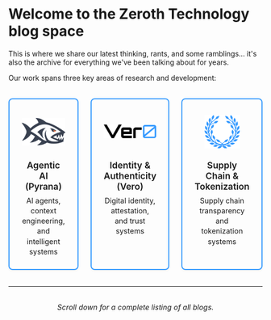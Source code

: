 
# Welcome to the Zeroth Technology blog space

This is where we share our latest thinking, rants, and some ramblings... it's also the archive for everything we've been talking about for years.

Our work spans three key areas of research and development:

<div class="landing-buttons">
  <a href="category/agentic-ai-research/" class="landing-button pyrana-button">
    <div class="button-icon">
      <img src="images/pyrana.svg" alt="Pyrana" class="custom-icon">
    </div>
    <div class="button-content">
      <h2>Agentic AI (Pyrana)</h2>
      <p>AI agents, context engineering, and intelligent systems</p>
    </div>
  </a>
  
  <a href="category/identity--authenticity/" class="landing-button vero-button">
    <div class="button-icon">
      <img src="images/vero.svg" alt="Vero" class="custom-icon">
    </div>
    <div class="button-content">
      <h2>Identity & Authenticity (Vero)</h2>
      <p>Digital identity, attestation, and trust systems</p>
    </div>
  </a>
  
  <a href="category/supply-chain/" class="landing-button supply-button">
    <div class="button-icon">
      <img src="images/cser-icon.svg" alt="Supply Chain" class="custom-icon">
    </div>
    <div class="button-content">
      <h2>Supply Chain & Tokenization</h2>
      <p>Supply chain transparency and tokenization systems</p>
    </div>
  </a>
</div>

---

<div class="page-break-text">
  <p>Scroll down for a complete listing of all blogs.</p>
</div>

<style>
.landing-buttons {
  display: grid;
  grid-template-columns: 1fr;
  gap: 1.5rem;
  margin: 2rem 0;
  max-width: 1000px;
}

@media (min-width: 768px) {
  .landing-buttons {
    grid-template-columns: 1fr 1fr 1fr;
  }
}

.landing-button {
  display: flex;
  flex-direction: column;
  align-items: center;
  padding: 1.5rem;
  border-radius: 8px;
  color: inherit;
  text-decoration: none;
  transition: all 0.2s ease;
  border: 2px solid #3399ff;
  background: var(--md-default-bg-color);
  box-shadow: 0 2px 4px rgba(0, 0, 0, 0.05);
}

.landing-button:hover {
  transform: translateY(-2px);
  box-shadow: 0 4px 12px rgba(0, 0, 0, 0.1);
  text-decoration: none;
}

.pyrana-button:hover {
  border-color: #ed7445;
  box-shadow: 0 4px 12px rgba(237, 116, 69, 0.2);
}

.vero-button:hover {
  border-color: #3399ff;
  box-shadow: 0 4px 12px rgba(51, 153, 255, 0.2);
}

.supply-button:hover {
  border-color: #4caf50;
  box-shadow: 0 4px 12px rgba(76, 175, 80, 0.2);
}

.button-icon {
  font-size: 2.5rem;
  margin-bottom: 1rem;
  height: 80px;
  display: flex;
  align-items: center;
  justify-content: center;
}

.custom-icon {
  height: 70px;
  width: 70px;
  object-fit: contain;
}

.pyrana-button .custom-icon,
.vero-button .custom-icon {
  height: 117px;
  width: 117px;
}

.button-content h2 {
  margin: 0 0 0.5rem 0;
  font-size: 1.1rem;
  font-weight: 600;
  text-align: center;
  color: var(--md-default-fg-color);
}

.button-content p {
  margin: 0;
  font-size: 0.9rem;
  text-align: center;
  color: var(--md-default-fg-color--light);
  line-height: 1.4;
}

[data-md-color-scheme="slate"] .landing-button {
  background: var(--md-default-bg-color);
  border-color: #3399ff;
}

.page-break-text {
  text-align: center;
  margin: 2rem 0;
}

.page-break-text p {
  font-size: 0.9rem;
  color: var(--md-default-fg-color--light);
  font-style: italic;
  margin: 0;
}
</style>